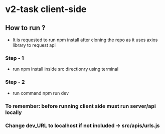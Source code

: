 # v2-task client-side

## How to run ?
- It is requested to run npm install after cloning the repo as it uses axios library to request api
### Step - 1
- run npm install inside src directionry using terminal
### Step - 2
- run command npm run dev

### To remember: before running client side must run server/api locally
### Change dev_URL to localhost if not included -> src/apis/urls.js
